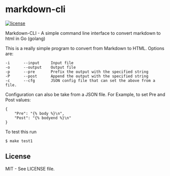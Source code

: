 markdown-cli
============
 
[![license](http://img.shields.io/badge/license-MIT-red.svg?style=flat)](https://raw.githubusercontent.com/pschlump/Go-FTL/master/LICENSE)

Markdown-CLI - A simple command line interface to convert markdown to html in Go (golang)

This is a really simple program to convert from Markdown to HTML.  Options are:

	-i		--input		Input file
	-o		--output	Output file
	-p		--pre		Prefix the output with the specified string
	-P 		--post		Append the output with the specified string
	-c		--cfg		JSON config file that can set the above from a file.

Configuration can also be take from a JSON file.  For Example, to set Pre and Post values:

	{
		"Pre": "{% body %}\n",
		"Post": "{% bodyend %}\n"
	}

To test this run 

	$ make test1

License
-------

MIT - See LICENSE file.



